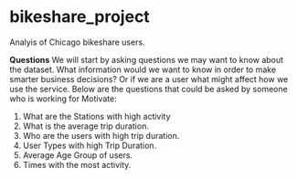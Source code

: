 # bikeshare_project
Analyis of Chicago bikeshare users.


**Questions**
We will start by asking questions we may want to know about the dataset. What information would we want to know in order to make smarter business decisions? Or if we are a user what might affect how we use the service.
Below are the questions that could be asked by someone who is working for Motivate:
1.	What are the Stations with high activity
2.	What is the average trip duration.
3.	Who are the users with high trip duration.
4.	User Types with high Trip Duration.
5.	Average Age Group of users.
6.	Times with the most activity.
